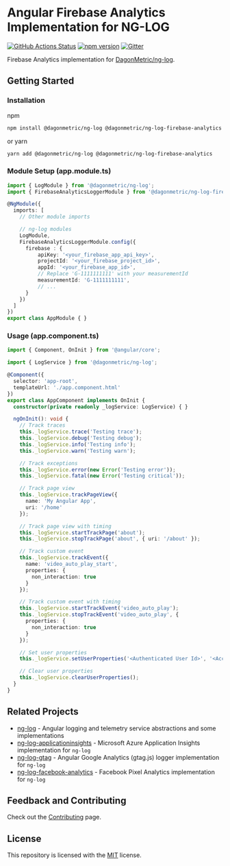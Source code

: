 # Angular Firebase Analytics Implementation for NG-LOG

[![GitHub Actions Status](https://github.com/DagonMetric/ng-log-firebase-analytics/workflows/Main%20Workflow/badge.svg)](https://github.com/DagonMetric/ng-log-firebase-analytics/actions)
[![npm version](https://badge.fury.io/js/%40dagonmetric%2Fng-log-firebase-analytics.svg)](https://www.npmjs.com/package/@dagonmetric/ng-log-firebase-analytics)
[![Gitter](https://badges.gitter.im/DagonMetric/general.svg)](https://gitter.im/DagonMetric/general?utm_source=badge&utm_medium=badge&utm_campaign=pr-badge)

Firebase Analytics implementation for [DagonMetric/ng-log](https://github.com/DagonMetric/ng-log).

## Getting Started

### Installation

npm

```bash
npm install @dagonmetric/ng-log @dagonmetric/ng-log-firebase-analytics
```

or yarn

```bash
yarn add @dagonmetric/ng-log @dagonmetric/ng-log-firebase-analytics
```

### Module Setup (app.module.ts)

```typescript
import { LogModule } from '@dagonmetric/ng-log';
import { FirebaseAnalyticsLoggerModule } from '@dagonmetric/ng-log-firebase-analytics';

@NgModule({
  imports: [
    // Other module imports

    // ng-log modules
    LogModule,
    FirebaseAnalyticsLoggerModule.config({
      firebase : {
          apiKey: '<your_firebase_app_api_key>',
          projectId: '<your_firebase_project_id>',
          appId: '<your_firebase_app_id>',
          // Replace 'G-1111111111' with your measurementId
          measurementId: 'G-1111111111',
          // ...
      }
    })
  ]
})
export class AppModule { }
```

### Usage (app.component.ts)

```typescript
import { Component, OnInit } from '@angular/core';

import { LogService } from '@dagonmetric/ng-log';

@Component({
  selector: 'app-root',
  templateUrl: './app.component.html'
})
export class AppComponent implements OnInit {
  constructor(private readonly _logService: LogService) { }

  ngOnInit(): void {
    // Track traces
    this._logService.trace('Testing trace');
    this._logService.debug('Testing debug');
    this._logService.info('Testing info');
    this._logService.warn('Testing warn');

    // Track exceptions
    this._logService.error(new Error('Testing error'));
    this._logService.fatal(new Error('Testing critical'));

    // Track page view
    this._logService.trackPageView({
      name: 'My Angular App',
      uri: '/home'
    });

    // Track page view with timing
    this._logService.startTrackPage('about');
    this._logService.stopTrackPage('about', { uri: '/about' });

    // Track custom event
    this._logService.trackEvent({
      name: 'video_auto_play_start',
      properties: {
        non_interaction: true
      }
    });

    // Track custom event with timing
    this._logService.startTrackEvent('video_auto_play');
    this._logService.stopTrackEvent('video_auto_play', {
      properties: {
        non_interaction: true
      }
    });

    // Set user properties
    this._logService.setUserProperties('<Authenticated User Id>', '<Account Id>');

    // Clear user properties
    this._logService.clearUserProperties();
  }
}
```

## Related Projects

* [ng-log](https://github.com/DagonMetric/ng-log) - Angular logging and telemetry service abstractions and some implementations
* [ng-log-applicationinsights](https://github.com/DagonMetric/ng-log-applicationinsights) - Microsoft Azure Application Insights implementation for `ng-log`
* [ng-log-gtag](https://github.com/DagonMetric/ng-log-gtag) - Angular Google Analytics (gtag.js) logger implementation for `ng-log`
* [ng-log-facebook-analytics](https://github.com/DagonMetric/ng-log-facebook-analytics) - Facebook Pixel Analytics implementation for `ng-log`

## Feedback and Contributing

Check out the [Contributing](https://github.com/DagonMetric/ng-log-firebase-analytics/blob/master/CONTRIBUTING.md) page.

## License

This repository is licensed with the [MIT](https://github.com/DagonMetric/ng-log-firebase-analytics/blob/master/LICENSE) license.
